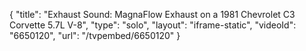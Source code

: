 {
    "title": "Exhaust Sound: MagnaFlow Exhaust on a 1981 Chevrolet C3 Corvette 5.7L V-8",
    "type": "solo",
    "layout": "iframe-static",
    "videoId": "6650120",
    "url": "\/tvpembed\/6650120"
}